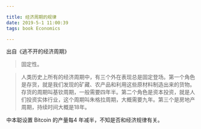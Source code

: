 ```yaml
---

title: 经济周期的规律
date: 2019-5-1 11:00:39
tags: book Economics

---
```

出自《逃不开的经济周期》

> 固定性。

> 人类历史上所有的经济周期中，有三个外在表现总是固定登场。第一个角色是存货，就是我们发现的矿藏、农产品和利用这些原材料制造出来的货物。存货的周期叫基钦周期，一般需要四年半。第二个角色是资本投资，就是人们投资实体行业，这个周期叫朱格拉周期，大概需要九年。第三个是房地产周期，持续时间大概是18年。

中本聪设置 Bitcoin 的产量每4 年减半，不知是否和经济规律有关。

